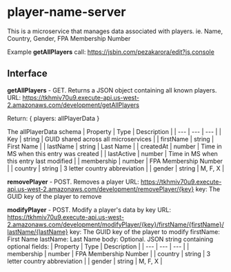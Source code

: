 # player-name-server

This is a microservice that manages data associated with players. ie. Name, Country, Gender, FPA Membership Number

Example **getAllPlayers** call: https://jsbin.com/pezakarora/edit?js,console

## Interface
**getAllPlayers** - GET. Returns a JSON object containing all known players. 
URL: https://tkhmiv70u9.execute-api.us-west-2.amazonaws.com/development/getAllPlayers

Return:
{
    players: allPlayerData
}

The allPlayerData schema
| Property    | Type | Description |
| --- | --- | --- |
| Key | string | GUID shared across all microservices |
| firstName | string | First Name |
| lastName | string | Last Name |
| createdAt | number | Time in MS when this entry was created |
| lastActive | number | Time in MS when this entry last modified |
| membership | number | FPA Membership Number |
| country | string | 3 letter country abbreviation |
| gender | string | M, F, X |

**removePlayer** - POST. Removes a player
URL: https://tkhmiv70u9.execute-api.us-west-2.amazonaws.com/development/removePlayer/{key}
key: The GUID key of the player to remove

**modifyPlayer** - POST. Modify a player's data by key
URL: https://tkhmiv70u9.execute-api.us-west-2.amazonaws.com/development/modifyPlayer/{key}/firstName/{firstName}/lastName/{lastName}
key: The GUID key of the player to modify
firstName: First Name
lastName: Last Name
body: Optional. JSON string containing optional fields:
| Property    | Type | Description |
| --- | --- | --- |
| membership | number | FPA Membership Number |
| country | string | 3 letter country abbreviation |
| gender | string | M, F, X |
